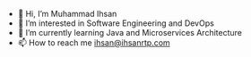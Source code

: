 - 👋 Hi, I’m Muhammad Ihsan
- 👀 I’m interested in Software Engineering and DevOps
- 🌱 I’m currently learning Java and Microservices Architecture
- 📫 How to reach me ihsan@ihsanrtp.com

<!---
muhammad-ihsan-abd/muhammad-ihsan-abd is a ✨ special ✨ repository because its `README.md` (this file) appears on your GitHub profile.
You can click the Preview link to take a look at your changes.
--->
